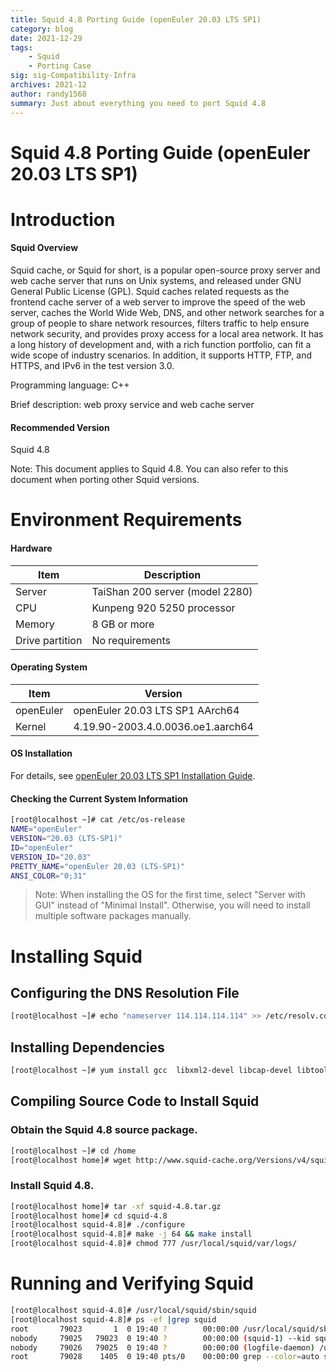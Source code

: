 ```yaml
---
title: Squid 4.8 Porting Guide (openEuler 20.03 LTS SP1)
category: blog 
date: 2021-12-29
tags: 
    - Squid
    - Porting Case
sig: sig-Compatibility-Infra
archives: 2021-12
author: randy1568
summary: Just about everything you need to port Squid 4.8
---
```


# Squid 4.8 Porting Guide (openEuler 20.03 LTS SP1)

# Introduction

#### Squid Overview

Squid cache, or Squid for short, is a popular open-source proxy server and web cache server that runs on Unix systems, and released under GNU General Public License (GPL). Squid caches related requests as the frontend cache server of a web server to improve the speed of the web server, caches the World Wide Web, DNS, and other network searches for a group of people to share network resources, filters traffic to help ensure network security, and provides proxy access for a local area network. It has a long history of development and, with a rich function portfolio, can fit a wide scope of industry scenarios. In addition, it supports HTTP, FTP, and HTTPS, and IPv6 in the test version 3.0.  

Programming language: C++

Brief description: web proxy service and web cache server  

#### Recommended Version

Squid 4.8

Note: This document applies to Squid 4.8. You can also refer to this document when porting other Squid versions.  

# Environment Requirements

#### Hardware

| Item    | Description                         |
| -------- | ----------------------------- |
| Server  | TaiShan 200 server (model 2280)|
| CPU      | Kunpeng 920 5250 processor        |
| Memory     | 8 GB or more               |
| Drive partition| No requirements             |

#### Operating System

| Item      | Version                              |
| --------- | --------------------------------- |
| openEuler | openEuler 20.03 LTS SP1 AArch64  |
| Kernel    | 4.19.90-2003.4.0.0036.oe1.aarch64 |

#### OS Installation

For details, see [openEuler 20.03 LTS SP1 Installation Guide](https://docs.openeuler.org/en/docs/20.03_LTS_SP1/docs/Installation/Installation.html).


#### Checking the Current System Information

```bash
[root@localhost ~]# cat /etc/os-release
NAME="openEuler"
VERSION="20.03 (LTS-SP1)"
ID="openEuler"
VERSION_ID="20.03"
PRETTY_NAME="openEuler 20.03 (LTS-SP1)"
ANSI_COLOR="0;31"
```

> Note:
> When installing the OS for the first time, select "Server with GUI" instead of "Minimal Install". Otherwise, you will need to install multiple software packages manually.

# Installing Squid

## Configuring the DNS Resolution File

```bash
[root@localhost ~]# echo "nameserver 114.114.114.114" >> /etc/resolv.conf
```

## Installing Dependencies

```bash
[root@localhost ~]# yum install gcc  libxml2-devel libcap-devel libtool-ltdl-devel perl* -y
```

## Compiling Source Code to Install Squid

### Obtain the Squid 4.8 source package.

```bash
[root@localhost ~]# cd /home
[root@localhost home]# wget http://www.squid-cache.org/Versions/v4/squid-4.8.tar.gz
```

### Install Squid 4.8.

```bash
[root@localhost home]# tar -xf squid-4.8.tar.gz
[root@localhost home]# cd squid-4.8
[root@localhost squid-4.8]# ./configure
[root@localhost squid-4.8]# make -j 64 && make install
[root@localhost squid-4.8]# chmod 777 /usr/local/squid/var/logs/
```

# Running and Verifying Squid

```bash
[root@localhost squid-4.8]# /usr/local/squid/sbin/squid
[root@localhost squid-4.8]# ps -ef |grep squid
root       79023       1  0 19:40 ?        00:00:00 /usr/local/squid/sbin/squid
nobody     79025   79023  0 19:40 ?        00:00:00 (squid-1) --kid squid-1
nobody     79026   79025  0 19:40 ?        00:00:00 (logfile-daemon) /usr/local/squid/var/logs/access.log
root       79028    1405  0 19:40 pts/0    00:00:00 grep --color=auto squid
```
